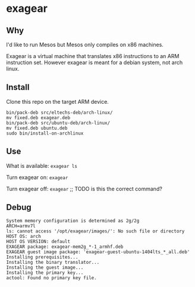 # exagear

## Why

I'd like to run Mesos but Mesos only compiles on x86 machines.

Exagear is a virtual machine that translates x86 instructions to an
ARM instruction set. However exagear is meant for a debian system,
not arch linux.

## Install

Clone this repo on the target ARM device.

    bin/pack-deb src/eltechs-deb/arch-linux/
    mv fixed.deb exagear.deb
    bin/pack-deb src/ubuntu-deb/arch-linux/
    mv fixed.deb ubuntu.deb
    sudo bin/install-on-archlinux

## Use

What is available: `exagear ls`

Turn exagear on: `exagear`

Turn exagear off: `exagear` ;; TODO is this the correct command?

## Debug

    System memory configuration is determined as 2g/2g
    ARCH=armv7l
    ls: cannot access '/opt/exagear/images/': No such file or directory
    HOST OS: arch
    HOST OS VERSION: default
    EXAGEAR package: exagear-mem2g_*-1_armhf.deb
    EXAGEAR guest image package: 'exagear-guest-ubuntu-1404lts_*_all.deb'
    Installing prerequisites...
    Installing the binary translator...
    Installing the guest image...
    Installing the primary key...
    actool: Found no primary key file.
